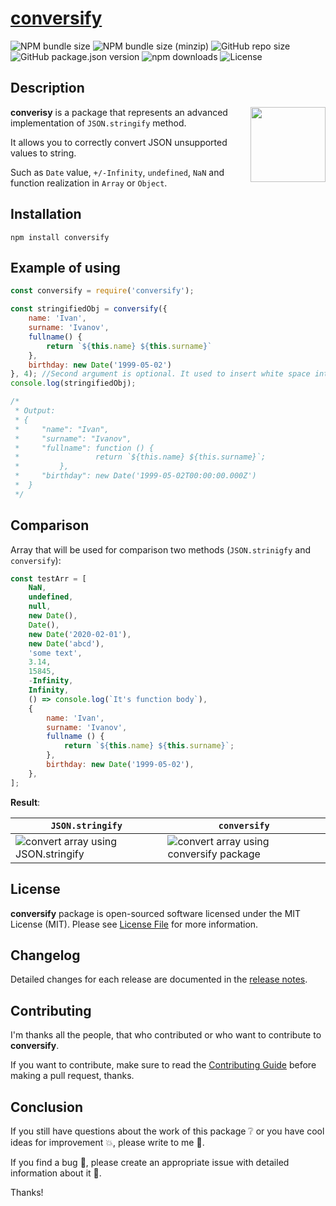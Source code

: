 # [conversify](https://www.npmjs.com/package/conversify)

![NPM bundle size](https://img.shields.io/bundlephobia/min/conversify?style=flat-square)
![NPM bundle size (minzip)](https://img.shields.io/bundlephobia/minzip/conversify?style=flat-square)
![GitHub repo size](https://img.shields.io/github/repo-size/corocoto/conversify?style=flat-square)
![GitHub package.json version](https://img.shields.io/github/package-json/v/corocoto/conversify?style=flat-square)
![npm downloads](https://img.shields.io/npm/dt/conversify?style=flat-square)
![License](https://img.shields.io/npm/l/conversify?style=flat-square)

## Description

<img src="https://user-images.githubusercontent.com/37180024/89704181-64d22880-d95a-11ea-9593-42a2381f0e82.png" width="120" align="right">

**converisy** is a package that represents an advanced implementation of `JSON.stringify` method.

It allows you to correctly convert JSON unsupported values to string. 

Such as `Date` value, `+/-Infinity`, `undefined`, `NaN` and function realization in `Array` or `Object`.

## Installation

```
npm install conversify
```

## Example of using

```js
const conversify = require('conversify');

const stringifiedObj = conversify({
    name: 'Ivan', 
    surname: 'Ivanov',
    fullname() {
        return `${this.name} ${this.surname}`                            
    },
    birthday: new Date('1999-05-02')
}, 4); //Second argument is optional. It used to insert white space into the output JSON string for readability purposes.
console.log(stringifiedObj);

/* 
 * Output:
 * {
 *     "name": "Ivan",
 *     "surname": "Ivanov",
 *     "fullname": function () {
 *                 return `${this.name} ${this.surname}`;
 *         },
 *     "birthday": new Date('1999-05-02T00:00:00.000Z')
 *  }
 */
```

## Comparison

Array that will be used for comparison two methods (`JSON.strinigfy` and `conversify`):

```js
const testArr = [
	NaN,
	undefined,
	null,
	new Date(),
	Date(),
	new Date('2020-02-01'),
	new Date('abcd'),
	'some text',
	3.14,
	15845,
	-Infinity,
	Infinity,
	() => console.log(`It's function body`),
	{
		name: 'Ivan',
		surname: 'Ivanov',
		fullname () {
			return `${this.name} ${this.surname}`;
		},
		birthday: new Date('1999-05-02'),
	},
];
```

**Result**:

| `JSON.stringify` | `conversify` |  
|------------------|--------------|
| <img alt="convert array using JSON.stringify" src="https://user-images.githubusercontent.com/37180024/89712958-e9459b00-d99c-11ea-8cca-ed41bb7b2d77.png"> | <img alt="convert array using conversify package" src="https://user-images.githubusercontent.com/37180024/89712954-e64aaa80-d99c-11ea-8ddc-55553c625c86.png"> |

## License 

**conversify** package is open-sourced software licensed under the MIT License (MIT). Please see [License File](LICENSE) for more information.

## Changelog 

Detailed changes for each release are documented in the [release notes](CHANGELOG.md).

## Contributing

I'm thanks all the people, that who contributed or who want to contribute to **conversify**.

If you want to contribute, make sure to read the [Contributing Guide](CONTRIBUTING.md) before making a pull request, thanks.

## Conclusion

If you still have questions about the work of this package :grey_question: or you have cool ideas for improvement :boom:, please write to me :email:.

If you find a bug :bug:, please create an appropriate issue with detailed information about it :speech_balloon:.

Thanks!
